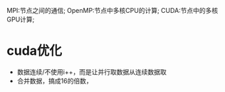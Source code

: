 MPI:节点之间的通信;
OpenMP:节点中多核CPU的计算;
CUDA:节点中的多核GPU计算;

# cuda优化
- 数据连续/不使用i++，而是让并行取数据从连续数据取
- 合并数据，搞成16的倍数，